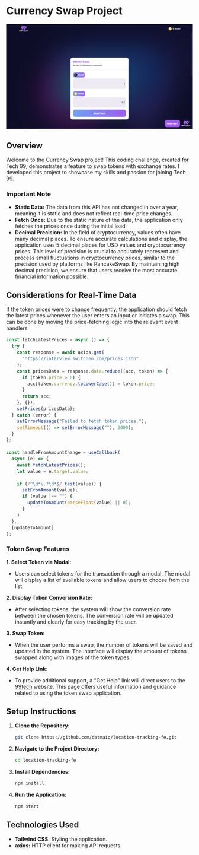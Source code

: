 # Currency Swap Project

![Demo Image](src/assets/background/demo.png)

## Overview

Welcome to the Currency Swap project! This coding challenge, created for Tech 99, demonstrates a feature to swap tokens with exchange rates. I developed this project to showcase my skills and passion for joining Tech 99.

### Important Note

- **Static Data:** The data from this API has not changed in over a year, meaning it is static and does not reflect real-time price changes.
- **Fetch Once:** Due to the static nature of the data, the application only fetches the prices once during the initial load.
- **Decimal Precision:** In the field of cryptocurrency, values often have many decimal places. To ensure accurate calculations and display, the application uses 5 decimal places for USD values and cryptocurrency prices. This level of precision is crucial to accurately represent and process small fluctuations in cryptocurrency prices, similar to the precision used by platforms like PancakeSwap. By maintaining high decimal precision, we ensure that users receive the most accurate financial information possible.

## Considerations for Real-Time Data

If the token prices were to change frequently, the application should fetch the latest prices whenever the user enters an input or initiates a swap. This can be done by moving the price-fetching logic into the relevant event handlers:

```javascript
const fetchLatestPrices = async () => {
  try {
    const response = await axios.get(
      "https://interview.switcheo.com/prices.json"
    );
    const pricesData = response.data.reduce((acc, token) => {
      if (token.price > 0) {
        acc[token.currency.toLowerCase()] = token.price;
      }
      return acc;
    }, {});
    setPrices(pricesData);
  } catch (error) {
    setErrorMessage("Failed to fetch token prices.");
    setTimeout(() => setErrorMessage(""), 3000);
  }
};

const handleFromAmountChange = useCallback(
  async (e) => {
    await fetchLatestPrices();
    let value = e.target.value;

    if (/^\d*\.?\d*$/.test(value)) {
      setFromAmount(value);
      if (value !== "") {
        updateToAmount(parseFloat(value) || 0);
      }
    }
  },
  [updateToAmount]
);
```

### Token Swap Features

**1. Select Token via Modal:**

- Users can select tokens for the transaction through a modal. The modal will display a list of available tokens and allow users to choose from the list.

**2. Display Token Conversion Rate:**

- After selecting tokens, the system will show the conversion rate between the chosen tokens. The conversion rate will be updated instantly and clearly for easy tracking by the user.

**3. Swap Token:**

- When the user performs a swap, the number of tokens will be saved and updated in the system. The interface will display the amount of tokens swapped along with images of the token types.

**4. Get Help Link:**

- To provide additional support, a "Get Help" link will direct users to the [99tech](https://www.99tech.co/) website. This page offers useful information and guidance related to using the token swap application.

## Setup Instructions

1. **Clone the Repository:**

   ```bash
   git clone https://github.com/datmaiq/location-tracking-fe.git
   ```

2. **Navigate to the Project Directory:**

   ```bash
   cd location-tracking-fe
   ```

3. **Install Dependencies:**

   ```bash
   npm install
   ```

4. **Run the Application:**
   ```bash
   npm start
   ```

## Technologies Used

- **Tailwind CSS:** Styling the application.
- **axios:** HTTP client for making API requests.
